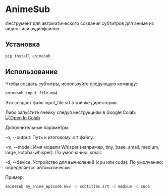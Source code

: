 # AnimeSub

Инструмент для автоматического создания субтитров для аниме из видео- или аудиофайлов.

## Установка

```bash
pip install animesub
```

## Использование
Чтобы создать субтитры, используйте следующую команду:

```bash
animesub input_file.mp4
```

Это создаст файл input_file.srt в той же директории.

Либо запустите ячейку следуя инструкциям в Google Colab:
[![Open In Colab](https://colab.research.google.com/assets/colab-badge.svg)](https://colab.research.google.com/github/liokar/animesub/blob/main/animesub_colab.ipynb)

Дополнительные параметры:

-o, --output: Путь к итоговому .srt файлу.

-m, --model: Имя модели Whisper (например, tiny, base, small, medium, large, kotoba-whisper). По умолчанию: small.

-d, --device: Устройство для вычислений (cpu или cuda). По умолчанию: определяется автоматически.

Пример:

```bash
animesub my_anime_episode.mkv -o subtitles.srt -m medium -d cuda
```